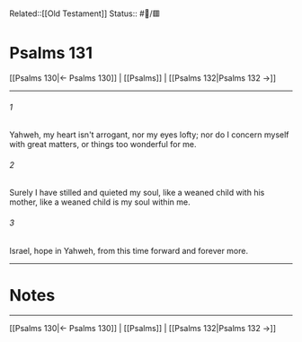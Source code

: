 Related::[[Old Testament]]
Status:: #📖/🟥
# Psalms 131

[[Psalms 130|← Psalms 130]] | [[Psalms]] | [[Psalms 132|Psalms 132 →]]
***



###### 1 
Yahweh, my heart isn't arrogant, nor my eyes lofty; nor do I concern myself with great matters, or things too wonderful for me. 

###### 2 
Surely I have stilled and quieted my soul, like a weaned child with his mother, like a weaned child is my soul within me. 

###### 3 
Israel, hope in Yahweh, from this time forward and forever more.

---
# Notes


***
[[Psalms 130|← Psalms 130]] | [[Psalms]] | [[Psalms 132|Psalms 132 →]]
